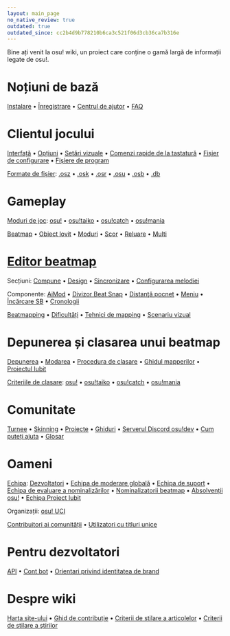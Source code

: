```yaml
---
layout: main_page
no_native_review: true
outdated: true
outdated_since: cc2b4d9b778210b6ca3c521f06d3cb36ca7b316e
---
```


<div class="wiki-main-page__blurb">
Bine ați venit la osu! wiki, un proiect care conține o gamă largă de informații legate de osu!.
</div>

<div class="wiki-main-page__panels">
<div class="wiki-main-page-panel wiki-main-page-panel--full">

# Noțiuni de bază

[Instalare](/wiki/Installation) • [Înregistrare](/wiki/Registration) • [Centrul de ajutor](/wiki/Help_Centre) • [FAQ](/wiki/FAQ)

</div>
<div class="wiki-main-page-panel">

# Clientul jocului

[Interfață](/wiki/Interface) • [Opțiuni](/wiki/Options) • [Setări vizuale](/wiki/Visual_Settings) • [Comenzi rapide de la tastatură](/wiki/Shortcut_key_reference) • [Fișier de configurare](/wiki/osu!_Program_Files/User_Configuration_File) • [Fișiere de program](/wiki/osu!_Program_Files)

[Formate de fișier](/wiki/osu!_File_Formats): [.osz](/wiki/osu!_File_Formats/Osz_(file_format)) • [.osk](/wiki/osu!_File_Formats/Osk_(file_format)) • [.osr](/wiki/osu!_File_Formats/Osr_(file_format)) • [.osu](/wiki/osu!_File_Formats/Osu_(file_format)) • [.osb](/wiki/osu!_File_Formats/Osb_(file_format)) • [.db](/wiki/osu!_File_Formats/Db_(file_format))

</div>
<div class="wiki-main-page-panel">

# Gameplay

[Moduri de joc](/wiki/Game_mode): [osu!](/wiki/Game_mode/osu!) • [osu!taiko](/wiki/Game_mode/osu!taiko) • [osu!catch](/wiki/Game_mode/osu!catch) • [osu!mania](/wiki/Game_mode/osu!mania)

[Beatmap](/wiki/Beatmap) • [Obiect lovit](/wiki/Hit_object) • [Moduri](/wiki/Game_modifier) • [Scor](/wiki/Score) • [Reluare](/wiki/Replay) • [Multi](/wiki/Multi)

</div>
<div class="wiki-main-page-panel">

# [Editor beatmap](/wiki/Beatmap_Editor)

Secțiuni: [Compune](/wiki/Beatmap_Editor/Compose) • [Design](/wiki/Beatmap_Editor/Design) • [Sincronizare](/wiki/Beatmap_Editor/Timing) • [Configurarea melodiei](/wiki/Beatmap_Editor/Song_Setup)

Componente: [AiMod](/wiki/Beatmap_Editor/AiMod) • [Divizor Beat Snap](/wiki/Beatmap_Editor/Beat_Snap_Divisor) • [Distanţă pocnet](/wiki/Beatmap_Editor/Distance_Snap) • [Meniu](/wiki/Beatmap_Editor/Menu) • [Încărcare SB](/wiki/Beatmap_Editor/SB_Load) • [Cronologii](/wiki/Beatmap_Editor/Timelines)

[Beatmapping](/wiki/Beatmapping) • [Dificultăți](/wiki/Beatmap/Difficulty) • [Tehnici de mapping](/wiki/Mapping_Techniques) • [Scenariu vizual](/wiki/Storyboarding)

</div>
<div class="wiki-main-page-panel">

# Depunerea și clasarea unui beatmap

[Depunerea](/wiki/Submission) • [Modarea](/wiki/Modding) • [Procedura de clasare](/wiki/Beatmap_ranking_procedure) • [Ghidul mapperilor](/wiki/Mappers_Guild) • [Proiectul Iubit](/wiki/Project_Loved)

[Criteriile de clasare](/wiki/Ranking_Criteria): [osu!](/wiki/Ranking_Criteria/osu!) • [osu!taiko](/wiki/Ranking_Criteria/osu!taiko) • [osu!catch](/wiki/Ranking_Criteria/osu!catch) • [osu!mania](/wiki/Ranking_Criteria/osu!mania)

</div>
<div class="wiki-main-page-panel">

# Comunitate

[Turnee](/wiki/Tournaments) • [Skinning](/wiki/Skinning) • [Proiecte](/wiki/Projects) • [Ghiduri](/wiki/Guides) • [Serverul Discord osu!dev](/wiki/osu!dev_Discord_server) • [Cum puteți ajuta](/wiki/How_You_Can_Help!) • [Glosar](/wiki/Glossary)

</div>
<div class="wiki-main-page-panel">

# Oameni

[Echipa](/wiki/People/The_Team): [Dezvoltatori](/wiki/People/The_Team/Developers) • [Echipa de moderare globală](/wiki/People/The_Team/Global_Moderation_Team) • [Echipa de suport](/wiki/People/The_Team/Support_Team) • [Echipa de evaluare a nominalizărilor](/wiki/People/The_Team/Nomination_Assessment_Team) • [Nominalizatorii beatmap](/wiki/People/The_Team/Beatmap_Nominators) • [Absolvenții osu!](/wiki/People/The_Team/osu!_Alumni) • [Echipa Proiect Iubit](/wiki/People/The_Team/Project_Loved_Team)

Organizații: [osu! UCI](/wiki/Organisations/osu!_UCI)

[Contribuitori ai comunității](/wiki/People/Community_Contributors) • [Utilizatori cu titluri unice](/wiki/People/Users_with_unique_titles)

</div>
<div class="wiki-main-page-panel">

# Pentru dezvoltatori

[API](/wiki/osu!api) • [Cont bot](/wiki/Bot_account) • [Orientari privind identitatea de brand](/wiki/Brand_identity_guidelines)

</div>
<div class="wiki-main-page-panel">

# Despre wiki

[Harta site-ului](/wiki/Sitemap) • [Ghid de contribuție](/wiki/osu!_wiki_Contribution_Guide) • [Criterii de stilare a articolelor](/wiki/Article_Styling_Criteria) • [Criterii de stilare a știrilor](/wiki/News_Styling_Criteria)

</div>
</div>
